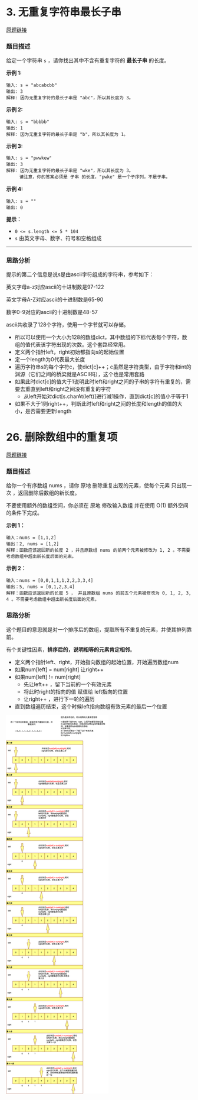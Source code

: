 # 3. 无重复字符串最长子串

[原题链接](https://leetcode-cn.com/problems/longest-substring-without-repeating-characters/)

### **题目描述**

给定一个字符串 `s` ，请你找出其中不含有重复字符的 **最长子串** 的长度。

**示例 1:**

```
输入: s = "abcabcbb"
输出: 3 
解释: 因为无重复字符的最长子串是 "abc"，所以其长度为 3。
```

**示例 2:**

```
输入: s = "bbbbb"
输出: 1
解释: 因为无重复字符的最长子串是 "b"，所以其长度为 1。
```

**示例 3:**

```.txt
输入: s = "pwwkew"
输出: 3
解释: 因为无重复字符的最长子串是 "wke"，所以其长度为 3。
     请注意，你的答案必须是 子串 的长度，"pwke" 是一个子序列，不是子串。
```

**示例 4:**

```
输入: s = ""
输出: 0
```

**提示：**

- `0 <= s.length <= 5 * 104`
- `s` 由英文字母、数字、符号和空格组成

****

### 思路分析

提示的第二个信息是说s是由ascii字符组成的字符串，参考如下：

英文字母a-z对应ascii的十进制数是97-122

英文字母A-Z对应ascii的十进制数是65-90

数字0-9对应的ascii的十进制数是48-57

ascii共收录了128个字符，使用一个字节就可以存储。

- 所以可以使用一个大小为128的数组dict，其中数组的下标代表每个字符，数组的值代表该字符出现的次数。这个套路经常用。
- 定义两个指针left，right初始都指向s的起始位置
- 定一个length为0代表最大长度
- 遍历字符串s的每个字符c，使dict[c]++；c虽然是字符类型，由于字符和int的渊源（它们之间的桥梁就是ASCII码），这个也是常用套路
- 如果此时dict[c]的值大于1说明此时left和right之间的子串的字符有重复的，需要去重直到left和right之间没有重复的字符
  - 从left开始对dict[s.charAt(left)]进行减1操作，直到dict[c]的值小于等于1
- 如果不大于1则right++，判断此时left和right之间的长度和length的值的大小，是否需要更新length

# 26. 删除数组中的重复项

[原题链接](https://leetcode-cn.com/problems/remove-duplicates-from-sorted-array/)

### 题目描述

给你一个有序数组 nums ，请你 原地 删除重复出现的元素，使每个元素 只出现一次 ，返回删除后数组的新长度。

不要使用额外的数组空间，你必须在 原地 修改输入数组 并在使用 O(1) 额外空间的条件下完成。

**示例 1：**

```.text
输入：nums = [1,1,2]
输出：2, nums = [1,2]
解释：函数应该返回新的长度 2 ，并且原数组 nums 的前两个元素被修改为 1, 2 。不需要考虑数组中超出新长度后面的元素。
```

**示例 2：**

```.text
输入：nums = [0,0,1,1,1,2,2,3,3,4]
输出：5, nums = [0,1,2,3,4]
解释：函数应该返回新的长度 5 ， 并且原数组 nums 的前五个元素被修改为 0, 1, 2, 3, 4 。不需要考虑数组中超出新长度后面的元素。
```

### 思路分析

这个题目的意思就是对一个排序后的数组，提取所有不重复的元素，并使其排列靠前。

有个关键性因素，**排序后的，说明相等的元素肯定相邻**。

- 定义两个指针left、right，开始指向数组的起始位置，开始遍历数组num
- 如果num[left] = num[right] 让right++
- 如果num[left] != num[right] 
  - 先让left++ ，留下当前的一个有效元素
  - 将此时right的指向的值 赋值给 left指向的位置
  - 让right++ ，进行下一轮的遍历
- 直到数组遍历结束，这个时候left指向数组有效元素的最后一个位置

![subject26](README.assets/subject26.png)

